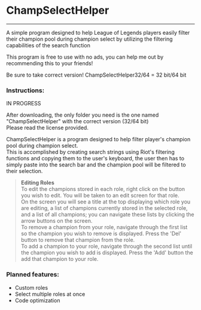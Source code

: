 # ChampSelectHelper
--------
A simple program designed to help League of Legends players easily filter their champion pool during champion select by utilizing the filtering capabilities of the search function

This program is free to use with no ads, you can help me out by recommending this to your friends!

Be sure to take correct version! ChampSelectHelper32/64 = 32 bit/64 bit

### Instructions:  
<!--Inside the 'data' folder there is a file called 'data.txt', this is where you can add and remove champions
from your pool.  
Each role must be on it's own line and the first item in the list **must** be the name of the role, you can change this to whatever
you wish.    
Format:  
```
"role_name","champion1","champion2","champion3"
```
"role_name" will be the text that appears on the button, change as you like.  
Example:  
```
"AD TOP","Darius","Garen","Riven"
```
The champions do not need to be in alphabetical order.-->
IN PROGRESS


After downloading, the only folder you need is the one named "ChampSelectHelper" with the correct version (32/64 bit)  
Please read the license provided.  

ChampSelectHelper is a program designed to help filter player's champion pool during champion select.  
This is accomplished by creating search strings using Riot's filtering functions and copying them to the user's keyboard,
the user then has to simply paste into the search bar and the champion pool will be filtered to their selection.  

>**Editing Roles**  
To edit the champions stored in each role, right click on the button you wish to edit. You will be taken to an
edit screen for that role.  
On the screen you will see a title at the top displaying which role you are editing, a list of champions currently 
stored in the selected role, and a list of all champions; you can navigate these lists by clicking the arrow buttons on the screen.  
To remove a champion from your role, navigate through the first list so the champion you wish to remove is displayed. Press the 'Del' 
button to remove that champion from the role.  
To add a champion to your role, navigate through the second list until the champion you wish to add is displayed. 
Press the 'Add' button the add that champion to your role.



### Planned features:


* Custom roles
* Select multiple roles at once
* Code optimization